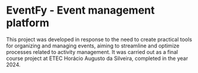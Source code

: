 # EventFy - Event management platform

This project was developed in response to the need to create practical tools for organizing and managing events, aiming to streamline and optimize processes related to activity management. It was carried out as a final course project at ETEC Horácio Augusto da Silveira, completed in the year 2024.
